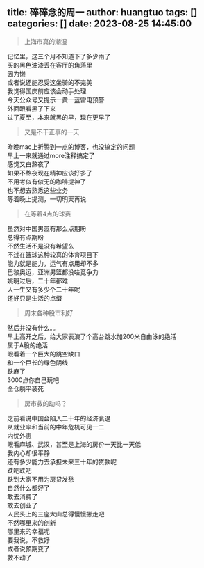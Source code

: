 title: 碎碎念的周一
author: huangtuo
tags: []
categories: []
date: 2023-08-25 14:45:00
---
> 上海市真的潮湿

记忆里，这三个月不知道下了多少雨了  
买的黑色油漆丢在客厅的角落里  
因为懒  
或者说还能忍受这坐骑的不完美  
我觉得国庆前应该会动手处理  
今天公众号又提示一黄一蓝雷电预警  
外面眼看黑了下来  
过了夏至，本来就黑的早，现在更早了  

>又是不干正事的一天

昨晚mac上折腾到一点的博客，也没搞定的问题  
早上一来就通过more注释搞定了  
感觉又白熬夜了  
如果不熬夜现在精神应该好多了  
不用考似有似无的咖啡提神了  
也不想去熟悉这些业务  
等着晚上提测，一切明天再说  

> 在等着4点的球赛

虽然对中国男篮有那么点期盼  
总得有点期盼  
不然生活不是没有希望么  
不过在篮球这种较真的体育项目下  
能力就是能力，运气有点用却不多  
巴黎奥运，亚洲男篮都没啥竞争力  
姚明过后，二十年都难  
人一生又有多少个二十年呢  
还好只是生活的点缀

> 周末各种股市利好

然后并没有什么。。  
早上高开之后，给大家表演了个高台跳水加200米自由泳的绝活  
属于A股的绝活  
眼看着一个巨大的跳空缺口  
和一个巨长的绿色阴线  
跌麻了  
3000点你自己玩吧  
全仓躺平装死

> 房市救的动吗？

之前看说中国会陷入二十年的经济衰退  
从就业率和当前的中年危机可见一二  
内忧外患  
眼看麻城、武汉，甚至是上海的房价一天比一天低  
我内心却很平静  
还有多少能力去承担未来三十年的贷款呢  
跌吧跌吧  
跌到大家不用为房贷发愁  
自然什么都好了  
敢去消费了  
敢去创业了  
人民头上的三座大山总得慢慢挪走吧  
不然哪里来的创新  
哪里来的幸福呢  
要我说，不救好  
或者说预期变了  
救不动了

